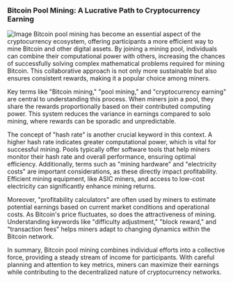 ### Bitcoin Pool Mining: A Lucrative Path to Cryptocurrency Earning


![Image](https://github.com/user-attachments/assets/b8266eee-691e-4ee1-99ef-bfa10d234fd4)
Bitcoin pool mining has become an essential aspect of the cryptocurrency ecosystem, offering participants a more efficient way to mine Bitcoin and other digital assets. By joining a mining pool, individuals can combine their computational power with others, increasing the chances of successfully solving complex mathematical problems required for mining Bitcoin. This collaborative approach is not only more sustainable but also ensures consistent rewards, making it a popular choice among miners.

Key terms like "Bitcoin mining," "pool mining," and "cryptocurrency earning" are central to understanding this process. When miners join a pool, they share the rewards proportionally based on their contributed computing power. This system reduces the variance in earnings compared to solo mining, where rewards can be sporadic and unpredictable. 

The concept of "hash rate" is another crucial keyword in this context. A higher hash rate indicates greater computational power, which is vital for successful mining. Pools typically offer software tools that help miners monitor their hash rate and overall performance, ensuring optimal efficiency. Additionally, terms such as "mining hardware" and "electricity costs" are important considerations, as these directly impact profitability. Efficient mining equipment, like ASIC miners, and access to low-cost electricity can significantly enhance mining returns.

Moreover, "profitability calculators" are often used by miners to estimate potential earnings based on current market conditions and operational costs. As Bitcoin's price fluctuates, so does the attractiveness of mining. Understanding keywords like "difficulty adjustment," "block reward," and "transaction fees" helps miners adapt to changing dynamics within the Bitcoin network.

In summary, Bitcoin pool mining combines individual efforts into a collective force, providing a steady stream of income for participants. With careful planning and attention to key metrics, miners can maximize their earnings while contributing to the decentralized nature of cryptocurrency networks.